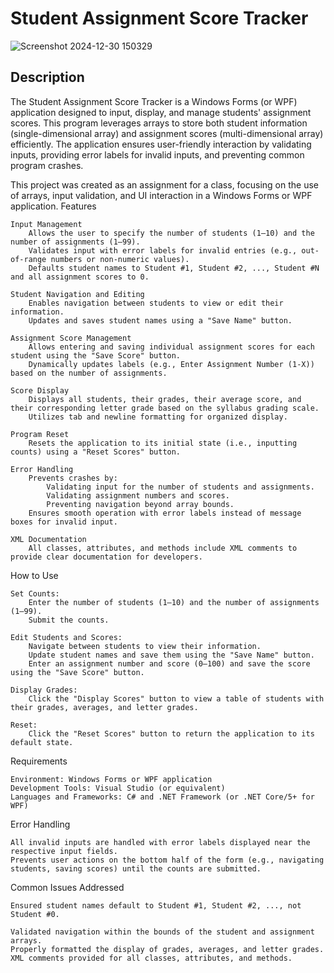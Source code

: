 # Student Assignment Score Tracker
![Screenshot 2024-12-30 150329](https://github.com/user-attachments/assets/a158044f-9a0d-4090-9678-d3e72e2ec0b7)
## Description

The Student Assignment Score Tracker is a Windows Forms (or WPF) application designed to input, display, and manage students' assignment scores. This program leverages arrays to store both student information (single-dimensional array) and assignment scores (multi-dimensional array) efficiently. The application ensures user-friendly interaction by validating inputs, providing error labels for invalid inputs, and preventing common program crashes.

This project was created as an assignment for a class, focusing on the use of arrays, input validation, and UI interaction in a Windows Forms or WPF application.
Features

    Input Management
        Allows the user to specify the number of students (1–10) and the number of assignments (1–99).
        Validates input with error labels for invalid entries (e.g., out-of-range numbers or non-numeric values).
        Defaults student names to Student #1, Student #2, ..., Student #N and all assignment scores to 0.

    Student Navigation and Editing
        Enables navigation between students to view or edit their information.
        Updates and saves student names using a "Save Name" button.

    Assignment Score Management
        Allows entering and saving individual assignment scores for each student using the "Save Score" button.
        Dynamically updates labels (e.g., Enter Assignment Number (1-X)) based on the number of assignments.

    Score Display
        Displays all students, their grades, their average score, and their corresponding letter grade based on the syllabus grading scale.
        Utilizes tab and newline formatting for organized display.

    Program Reset
        Resets the application to its initial state (i.e., inputting counts) using a "Reset Scores" button.

    Error Handling
        Prevents crashes by:
            Validating input for the number of students and assignments.
            Validating assignment numbers and scores.
            Preventing navigation beyond array bounds.
        Ensures smooth operation with error labels instead of message boxes for invalid input.

    XML Documentation
        All classes, attributes, and methods include XML comments to provide clear documentation for developers.

How to Use

    Set Counts:
        Enter the number of students (1–10) and the number of assignments (1–99).
        Submit the counts.

    Edit Students and Scores:
        Navigate between students to view their information.
        Update student names and save them using the "Save Name" button.
        Enter an assignment number and score (0–100) and save the score using the "Save Score" button.

    Display Grades:
        Click the "Display Scores" button to view a table of students with their grades, averages, and letter grades.

    Reset:
        Click the "Reset Scores" button to return the application to its default state.

Requirements

    Environment: Windows Forms or WPF application
    Development Tools: Visual Studio (or equivalent)
    Languages and Frameworks: C# and .NET Framework (or .NET Core/5+ for WPF)

Error Handling

    All invalid inputs are handled with error labels displayed near the respective input fields.
    Prevents user actions on the bottom half of the form (e.g., navigating students, saving scores) until the counts are submitted.

Common Issues Addressed

    Ensured student names default to Student #1, Student #2, ..., not Student #0.

    Validated navigation within the bounds of the student and assignment arrays.
    Properly formatted the display of grades, averages, and letter grades.
    XML comments provided for all classes, attributes, and methods.
